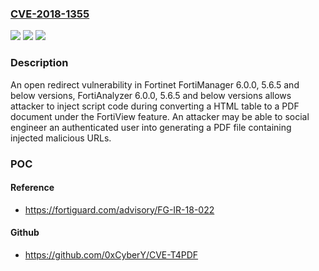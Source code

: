 ### [CVE-2018-1355](https://cve.mitre.org/cgi-bin/cvename.cgi?name=CVE-2018-1355)
![](https://img.shields.io/static/v1?label=Product&message=Fortinet%20FortiManager%2C%20FortiAnalyzer&color=blue)
![](https://img.shields.io/static/v1?label=Version&message=n%2Fa&color=blue)
![](https://img.shields.io/static/v1?label=Vulnerability&message=Execute%20unauthorized%20code%20or%20commands&color=brighgreen)

### Description

An open redirect vulnerability in Fortinet FortiManager 6.0.0, 5.6.5 and below versions, FortiAnalyzer 6.0.0, 5.6.5 and below versions allows attacker to inject script code during converting a HTML table to a PDF document under the FortiView feature.  An attacker may be able to social engineer an authenticated user into generating a PDF file containing injected malicious URLs.

### POC

#### Reference
- https://fortiguard.com/advisory/FG-IR-18-022

#### Github
- https://github.com/0xCyberY/CVE-T4PDF

